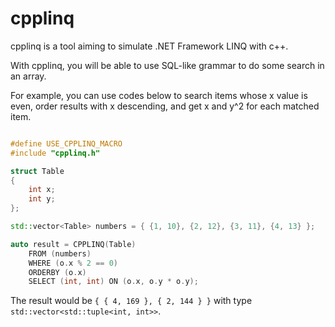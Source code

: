 # cpplinq

cpplinq is a tool aiming to simulate .NET Framework LINQ with c++.

With cpplinq, you will be able to use SQL-like grammar to do some search in an array.

For example, you can use codes below to search items whose x value is even,
order results with x descending, and get x and y^2 for each matched item.

```cpp

#define USE_CPPLINQ_MACRO
#include "cpplinq.h"

struct Table
{
    int x;
    int y;
};

std::vector<Table> numbers = { {1, 10}, {2, 12}, {3, 11}, {4, 13} };

auto result = CPPLINQ(Table)
    FROM (numbers)
    WHERE (o.x % 2 == 0)
    ORDERBY (o.x)
    SELECT (int, int) ON (o.x, o.y * o.y);
```

The result would be ```{ { 4, 169 }, { 2, 144 } }``` with type ```std::vector<std::tuple<int, int>>```.
